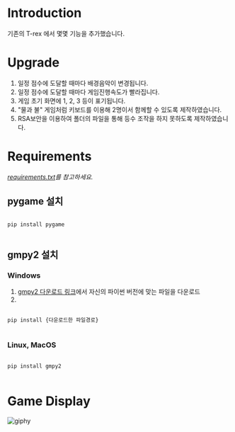 # Introduction
기존의 T-rex 에서 몇몇 기능을 추가했습니다.

# Upgrade

1. 일정 점수에 도달할 때마다 배경음악이 변경됩니다.
2. 일정 점수에 도달할 때마다 게임진행속도가 빨라집니다.
3. 게임 초기 화면에 1, 2, 3 등이 표기됩니다.
4. "물과 불" 게임처럼 키보드를 이용해 2명이서 함께할 수 있도록 제작하였습니다.
5. RSA보안을 이용하여 폴더의 파일을 통해 등수 조작을 하지 못하도록 제작하였습니다.



# Requirements  
    
_[requirements.txt](https://github.com/2021HYUopensource-2/T-rex_game/blob/main/requirements.txt)를 참고하세요._    
     
## pygame 설치   
<pre>
<code>
pip install pygame
</code>
</pre>
   
## gmpy2 설치
        
### Windows
1. [gmpy2 다운로드 링크](https://github.com/aleaxit/gmpy/releases/tag/gmpy2-2.1.0rc1)에서 자신의 파이썬 버전에 맞는 파일을 다운로드   
2.   
<pre>
<code>
pip install {다운로드한 파일경로}
</code>
</pre>    
       
### Linux, MacOS   
<pre>
<code>
pip install gmpy2
</code>
</pre>
        
     
          
# Game Display
![giphy](demonstration/running.gif)
